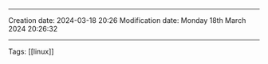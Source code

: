 

----
Creation date: 2024-03-18 20:26
Modification date: Monday 18th March 2024 20:26:32

----

 Tags: [[linux]]

